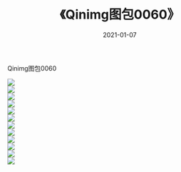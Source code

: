 ﻿---
layout: post
title:  《Qinimg图包0060》
date:   2021-01-07
img: http://imgx.orgx.ga/Qinimg图包/Qinimg图包0060/000.jpg
categories: [美女, 清纯, 唯美]
---

Qinimg图包0060

 ![](http://imgx.orgx.ga/Qinimg图包/Qinimg图包0060/001.jpg) <br>![](http://imgx.orgx.ga/Qinimg图包/Qinimg图包0060/002.jpg) <br>![](http://imgx.orgx.ga/Qinimg图包/Qinimg图包0060/003.jpg) <br>![](http://imgx.orgx.ga/Qinimg图包/Qinimg图包0060/004.jpg) <br>![](http://imgx.orgx.ga/Qinimg图包/Qinimg图包0060/005.jpg) <br>![](http://imgx.orgx.ga/Qinimg图包/Qinimg图包0060/006.jpg) <br>![](http://imgx.orgx.ga/Qinimg图包/Qinimg图包0060/007.jpg) <br>![](http://imgx.orgx.ga/Qinimg图包/Qinimg图包0060/008.jpg) <br>![](http://imgx.orgx.ga/Qinimg图包/Qinimg图包0060/009.jpg) <br>![](http://imgx.orgx.ga/Qinimg图包/Qinimg图包0060/010.jpg) <br>![](http://imgx.orgx.ga/Qinimg图包/Qinimg图包0060/011.jpg) <br>![](http://imgx.orgx.ga/Qinimg图包/Qinimg图包0060/012.jpg) <br>